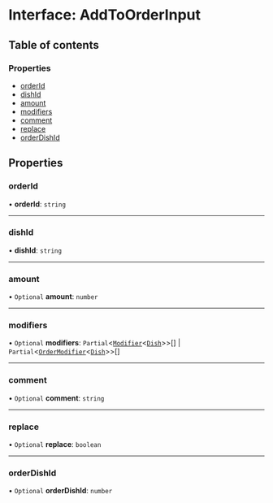 # Interface: AddToOrderInput

## Table of contents

### Properties

- [orderId](AddToOrderInput.md#orderid)
- [dishId](AddToOrderInput.md#dishid)
- [amount](AddToOrderInput.md#amount)
- [modifiers](AddToOrderInput.md#modifiers)
- [comment](AddToOrderInput.md#comment)
- [replace](AddToOrderInput.md#replace)
- [orderDishId](AddToOrderInput.md#orderdishid)

## Properties

### orderId

• **orderId**: `string`

___

### dishId

• **dishId**: `string`

___

### amount

• `Optional` **amount**: `number`

___

### modifiers

• `Optional` **modifiers**: `Partial`\<[`Modifier`](Modifier.md)\<[`Dish`](Dish.md)\>\>[] \| `Partial`\<[`OrderModifier`](OrderModifier.md)\<[`Dish`](Dish.md)\>\>[]

___

### comment

• `Optional` **comment**: `string`

___

### replace

• `Optional` **replace**: `boolean`

___

### orderDishId

• `Optional` **orderDishId**: `number`
